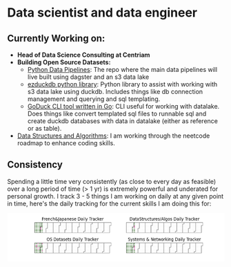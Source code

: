 # Data scientist and data engineer

## Currently Working on:

+ **Head of Data Science Consulting at Centriam**
+ **Building Open Source Datasets:**
    + [Python Data Pipelines](https://github.com/codenym/datapipelines):  The repo where the main data pipelines will live built using dagster and an s3 data lake
    + [ezduckdb python library](https://codenym.github.io/ezduckdb/):  Python library to assist with working with s3 data lake using duckdb.  Includes things like db connection management and querying and sql templating.
    + [GoDuck CLI tool written in Go](https://github.com/Codenym/GoDuck):  CLI useful for working with datalake.  Does things like convert templated sql files to runnable sql and create duckdb databases with data in datalake (either as reference or as table).
+ [Data Structures and Algorithms](https://isaac-flath.github.io/DataStructuresAlgorithms/):  I am working through the neetcode roadmap to enhance coding skills.

## Consistency

Spending a little time very consistently (as close to every day as feasible) over a long period of time (> 1 yr) is extremely powerful and underated for personal growth.  I track 3 - 5 things I am working on daily at any given point in time, here's the daily tracking for the current skills I am doing this for:

![](2024.png)
